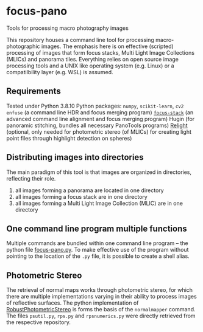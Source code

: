 # focus-pano
Tools for processing macro photography images

This repository houses a command line tool for processing macro-photographic images. The emphasis here is on effective (scripted) processing of images that form focus stacks, Multi Light Image Collections (MLICs) and panorama tiles. Everything relies on open source image processing tools and a UNIX like operating system (e.g. Linux) or a compatilbility layer (e.g. WSL) is assumed.

## Requirements
Tested under Python 3.8.10
Python packages: `numpy`, `scikit-learn`, `cv2`
`enfuse` (a command line HDR and focus merging program)
[`focus-stack`](https://github.com/PetteriAimonen/focus-stack) (an advanced command line alignment and focus merging program)
Hugin (for panoramic stitching, bundles all necessary PanoTools programs)
[Relight](https://github.com/cnr-isti-vclab/relight) (optional, only needed for photometric stereo (of MLICs) for creating light point files through highlight detection on spheres)

## Distributing images into directories
The main paradigm of this tool is that images are organized in directories, reflecting their role.
1. all images forming a panorama are located in one directory
2. all images forming a focus stack are in one directory
3. all images forming a Multi Light Image Collection (MLIC) are in one directory

## One command line program multiple functions
Multiple commands are bundled within one command line program – the python file [focus-pano.py](focus-pano.py).
To make effective use of the program without pointing to the location of the `.py` file, it is possible to create a shell alias.

## Photometric Stereo
The retrieval of normal maps works through photometric stereo, for which there are multiple implementations varying in their ability to process images of reflective surfaces. The python implementation of [RobustPhotometricStereo](https://github.com/yasumat/RobustPhotometricStereo/issues) is forms the basis of the `normalmapper` command. The files `psutil.py`, `rps.py` and `rpsnumerics.py` were directly retrieved from the respective repository.
